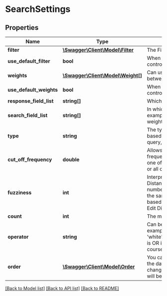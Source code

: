 # SearchSettings

## Properties
Name | Type | Description | Notes
------------ | ------------- | ------------- | -------------
**filter** | [**\Swagger\Client\Model\Filter**](Filter.md) | The Filter settings | [optional] 
**use_default_filter** | **bool** | When you activate a Search service with a Filter, you can use this property to control if you want to use that &#39;default filter&#39; during each searches | [optional] 
**weights** | [**\Swagger\Client\Model\Weight[]**](Weight.md) | Can use each available dataset field, a preferred value and a weighted score between 0 and 10 to boost the result | [optional] 
**use_default_weights** | **bool** | When you activate a Search service with Weights, you can use this property to control if you want to use that &#39;default weights&#39; during each searches | [optional] 
**response_field_list** | **string[]** | Which dataset fields must be in the search response | [optional] 
**search_field_list** | **string[]** | In which fields you would liket to search. The list can contains boosts. For example: title^2  which means matches on the title field will have twice the weight as those on the other fields | [optional] 
**type** | **string** | The type of the search. Can be MATCH (default) which means a simple word based search or can be QUERY which means you can use expressions in the query, like in the [QueryString Query](https://www.elastic.co/guide/en/elasticsearch/reference/current/query-dsl-query-string-query.html#query-string-syntax) in ElasticSearch | [optional] 
**cut_off_frequency** | **double** | Allows specifying an absolute or relative document frequency where high frequency terms are moved into an optional subquery and are only scored if one of the low frequency (below the cutoff) terms in the case of an OR operator or all of the low frequency terms in the case of an AND operator match | [optional] 
**fuzziness** | **int** | Interpreted as a Levenshtein Edit Distance\u00E2\u20AC\u2030\u00E2\u20AC\u201D\u00E2\u20AC\u2030the number of one character changes that need to be made to one string to make it the same as another string. Can be specified as: -1 (generates an edit distance based on the length of the term) or 0, 1, 2 (the maximum allowed Levenshtein Edit Distance) | [optional] 
**count** | **int** | The maximum number of matches | [optional] 
**operator** | **string** | Can be set to OR or AND to control the operators between the text words\r\nFor example if the operator is AND, and the query is: &#39;white mobilephone&#39; then the &#39;white&#39; AND the &#39;mobilephone&#39; must be match the documents\r\nIf the operator is OR in the same query then one of the query words is enough for a match. Of course if a document matches all the words then that will have a higher score | [optional] 
**order** | [**\Swagger\Client\Model\Order**](Order.md) | You can change the order of the search results. You have to specify a field of the dataset the order (Ascending or Descending)\r\nBe careful with this, if you change the default order then not the most relevant (for the text) documents will be on the top | [optional] 


[[Back to Model list]](../README.md#documentation-for-models) [[Back to API list]](../README.md#documentation-for-api-endpoints) [[Back to README]](../README.md)


